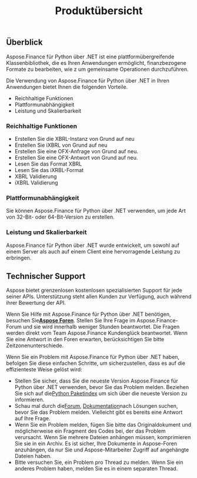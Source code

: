 ﻿---
title: Produktübersicht
keywords: finance,xbrl,ixbrl,Python
description: Python Finance Bibliothek API bietet eine viel bessere Leistung und Benutzerfreundlichkeit, um finanzbezogene Formate wie XBRL, iXBRL zu bearbeiten.
type: docs
weight: 10
url: /de/python-net/product-overview/
aliases:
  - /python-net/features-list/
---
## **Überblick**

Aspose.Finance für Python über .NET ist eine plattformübergreifende Klassenbibliothek, die es Ihren Anwendungen ermöglicht, finanzbezogene Formate zu bearbeiten, wie z um gemeinsame Operationen durchzuführen.

Die Verwendung von Aspose.Finance für Python über .NET in Ihren Anwendungen bietet Ihnen die folgenden Vorteile.

- Reichhaltige Funktionen
- Plattformunabhängigkeit
- Leistung und Skalierbarkeit

### **Reichhaltige Funktionen**

- Erstellen Sie die XBRL-Instanz von Grund auf neu
- Erstellen Sie iXBRL von Grund auf neu
- Erstellen Sie eine OFX-Anfrage von Grund auf neu.
- Erstellen Sie eine OFX-Antwort von Grund auf neu.
- Lesen Sie das Format XBRL
- Lesen Sie das iXRBL-Format
- XBRL Validierung
- iXBRL Validierung

### **Plattformunabhängigkeit**

Sie können Aspose.Finance für Python über .NET verwenden, um jede Art von 32-Bit- oder 64-Bit-Version zu erstellen.

### **Leistung und Skalierbarkeit**

Aspose.Finance für Python über .NET wurde entwickelt, um sowohl auf einem Server als auch auf einem Client eine hervorragende Leistung zu erbringen.

## **Technischer Support**

Aspose bietet grenzenlosen kostenlosen spezialisierten Support für jede seiner APIs. Unterstützung steht allen Kunden zur Verfügung, auch während ihrer Bewertung der API.

Wenn Sie Hilfe mit Aspose.Finance für Python über .NET benötigen, besuchen Sie[**Aspose Foren**](https://forum.aspose.com/). Stellen Sie Ihre Frage im Aspose.Finance-Forum und sie wird innerhalb weniger Stunden beantwortet. Die Fragen werden direkt vom Team Aspose.Finance Kundenglück beantwortet. Wenn Sie eine Antwort in den Foren erwarten, berücksichtigen Sie bitte Zeitzonenunterschiede.

Wenn Sie ein Problem mit Aspose.Finance für Python über .NET haben, befolgen Sie diese einfachen Schritte, um sicherzustellen, dass es auf die effizienteste Weise gelöst wird:

-  Stellen Sie sicher, dass Sie die neueste Version Aspose.Finance für Python über .NET verwenden, bevor Sie das Problem melden. Beziehen Sie sich auf die[Python Paketindex](https://pypi.org/project/aspose-finance/) um sich über die neueste Version zu informieren.
-  Schau mal durch die[Forum](https://forum.aspose.com/c/finance), [ Dokumentation](/finance/de/python-net/)nach Lösungen suchen, bevor Sie das Problem melden. Vielleicht gibt es bereits eine Antwort auf Ihre Frage.
- Wenn Sie ein Problem melden, fügen Sie bitte das Originaldokument und möglicherweise ein Fragment des Codes bei, der das Problem verursacht. Wenn Sie mehrere Dateien anhängen müssen, komprimieren Sie sie in ein Archiv. Es ist sicher, Ihre Dokumente in Aspose-Foren anzuhängen, da nur Sie und Aspose-Mitarbeiter Zugriff auf angehängte Dateien haben.
- Bitte versuchen Sie, ein Problem pro Thread zu melden. Wenn Sie ein anderes Problem haben, melden Sie es in einem separaten Thread.

